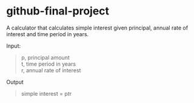 # github-final-project

A calculator that calculates simple interest given principal, annual rate of interest and time period in years.

Input:
> p, principal amount </br>
> t, time period in years </br>
> r, annual rate of interest 

Output
> simple interest = p*t*r
